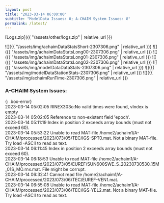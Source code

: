 ```yaml
---
layout: post
title: "2023-03-14 06:00:00"
subtitle: "ModelData Issues: 0; A-CHAIM System Issues: 8"
permalink: /latest/
---
```


[Logs.zip]({{ "/assets/other/logs.zip" | relative_url }})  

![]({{ "/assets/img/achaimDataStatsShort-2307306.png" | relative_url }})
![]({{ "/assets/img/achaimDataStatsLong00-2307306.png" | relative_url }})
![]({{ "/assets/img/achaimDataStatsLong01-2307306.png" | relative_url }})
![]({{ "/assets/img/achaimDataStatsLong02-2307306.png" | relative_url }})
![]({{ "/assets/img/modelDataDataStats-2307306.png" | relative_url }})
![]({{ "/assets/img/modelDataStationStats-2307306.png" | relative_url }})
![]({{ "/assets/img/achaimRunTime-2307306.png" | relative_url }})


### A-CHAIM System Issues:  
  
{: .box-error}  
2023-03-14 05:02:05 RINEX303o:No valid times were found, vIndex is empty  
2023-03-14 05:02:05 Reference to non-existent field 'epoch'.  
2023-03-14 05:11:19 Index in position 2 exceeds array bounds (must not exceed 60).  
2023-03-14 05:53:22 Unable to read MAT-file /home2/achaim1/A-CHAIM/processed/2023/073/05/TEC/IGS-SPT0.mat. Not a binary MAT-file. Try load -ASCII to read as text.  
2023-03-14 06:11:45 Index in position 2 exceeds array bounds (must not exceed 60).  
2023-03-14 06:18:53 Unable to read MAT-file /home2/achaim1/A-CHAIM/processed/2023/073/05/EUREF/SUN600SWE_S_20230730530_15M_01S_MO.rnx.mat. File might be corrupt.  
2023-03-14 06:32:41 Cannot read file /home2/achaim1/A-CHAIM/processed/2023/073/06/TEC/EUREF-VEN1.mat.  
2023-03-14 06:55:08 Unable to read MAT-file /home2/achaim1/A-CHAIM/processed/2023/073/06/TEC/IGS-YEL2.mat. Not a binary MAT-file. Try load -ASCII to read as text.  
